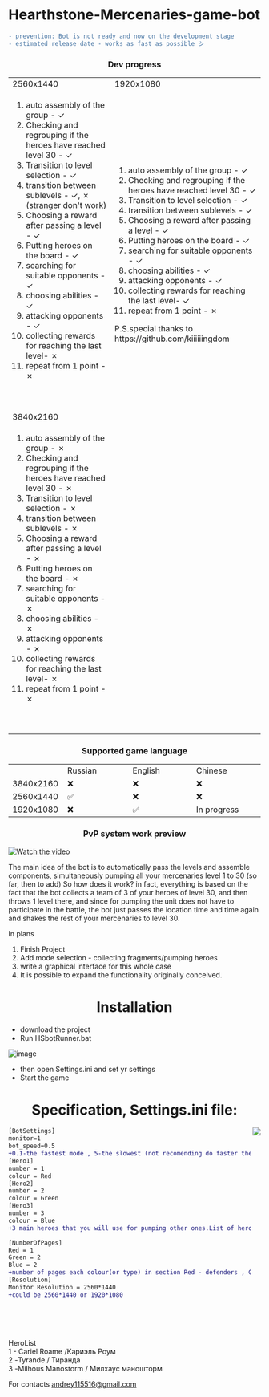 # Hearthstone-Mercenaries-game-bot
```diff
- prevention: Bot is not ready and now on the development stage
- estimated release date - works as fast as possible シ
```
<h3 align="center">Dev progress</h3>
<table>
  <tr>
    <td width=500vw>2560x1440</td>
    <td width=500vw>1920x1080</td>
  </tr>
  <tr>
    <td>
<ol>
<li>auto assembly of the group - ✓ </li>
<li>Checking and regrouping if the heroes have reached level 30 - ✓</li>
<li>Transition to level selection - ✓</li>
<li>transition between sublevels - ✓, ✗ (stranger don't work)</li>
<li>Choosing a reward after passing a level - ✓</li> 
<li>Putting heroes on the board - ✓</li>
<li>searching for suitable opponents - ✓</li>
<li>choosing abilities - ✓</li>
<li>attacking opponents - ✓</li>
<li>collecting rewards for reaching the last level-  ✗</li>
<li>repeat from 1 point - ✗</li>
</ol>
      <br><br>
    </td>
    <td><ol>
<li>auto assembly of the group - ✓ </li>
<li>Checking and regrouping if the heroes have reached level 30 - ✓</li>
<li>Transition to level selection - ✓</li>
<li>transition between sublevels - ✓ </li>
<li>Choosing a reward after passing a level - ✓</li> 
<li>Putting heroes on the board - ✓</li>
<li>searching for suitable opponents - ✓</li>
<li>choosing abilities - ✓</li>
<li>attacking opponents - ✓</li>
<li>collecting rewards for reaching the last level-  ✓</li>
<li>repeat from 1 point - ✗</li>
</ol>
      P.S.special thanks to https://github.com/kiiiiiingdom
    </td>
  </tr>
  
  <tr>
    <td width=500vw>3840x2160</td>
  </tr>
  <tr>
    <td>
<ol>
<li>auto assembly of the group - ✗ </li>
<li>Checking and regrouping if the heroes have reached level 30 - ✗</li>
<li>Transition to level selection - ✗</li>
<li>transition between sublevels -  ✗ </li>
<li>Choosing a reward after passing a level - ✗</li> 
<li>Putting heroes on the board - ✗</li>
<li>searching for suitable opponents - ✗</li>
<li>choosing abilities - ✗</li>
<li>attacking opponents - ✗</li>
<li>collecting rewards for reaching the last level-  ✗</li>
<li>repeat from 1 point - ✗</li>
</ol>
      <br><br>
    </td>
    </tr>
 </table>
 
 <h3 align="center">Supported game language</h3>
<table>
  <tr>
    <td width=100vw></td>
    <td width=300vw>Russian</td>
     <td width=300vw>English</td>
    <td  width=300vw>Chinese</td>
  </tr>
  <tr>
    <td>
      3840x2160
    </td>
    <td background>
      ❌
    </td>
    <td>
      ❌
    </td>
    <td>
      ❌
    </td>
  </tr>
  <tr>
    <td>
      2560x1440
    </td>
    <td background>
      ✅
    </td>
    <td>
      ❌
    </td>
    <td>
      ❌
    </td>
  </tr>
  <tr>
    <td>
      1920x1080
    </td>
    <td>
      ❌
    </td>
    <td>
      ✅
    </td>
    <td>
      In progress
    </td>
  </tr>
 </table>

<h3 align="center">PvP system work preview</h3>

[![Watch the video](https://user-images.githubusercontent.com/68296704/137970053-fe49c896-d237-49f1-8658-46d1477340d7.png)](https://www.youtube.com/watch?v=znt1P3KkrNg&t)


The main idea of  the bot is to automatically pass the levels and assemble components, 
simultaneously pumping all your mercenaries level 1 to 30 (so far, then to add)
So how does it work?
in fact, everything is based on the fact that the bot collects a team of 3 of your heroes of level 30, 
and then throws 1 level there, and since for pumping the unit does not have to participate in the battle, 
the bot just passes the location time and time again and shakes the rest of your mercenaries to level 30.

In plans
1. Finish Project
2. Add mode selection - collecting fragments/pumping heroes
3. write a graphical interface for this whole case
4. It is possible to expand the functionality originally conceived.

<h1 align="center">Installation</h1>
<ul>
  <li>download the project</li>
  <li>Run HSbotRunner.bat</li>
</ul>

![image](https://user-images.githubusercontent.com/68296704/138607261-d743018d-4c50-4482-a4e7-81091cb0f963.png)



<ul>
  <li>then open Settings.ini and set yr settings</li>
  <li>Start the game</li>
</ul>


<h1 align="center">Specification, Settings.ini file:</h1>
<img align="right" src="https://user-images.githubusercontent.com/68296704/137707877-189b3ca6-9981-4db8-b60d-42168c4cea7d.png"></img>


```diff
[BotSettings]
monitor=1 
bot_speed=0.5 
+0.1-the fastest mode , 5-the slowest (not recomending do faster then 0.5) 
[Hero1]
number = 1
colour = Red
[Hero2]
number = 2
colour = Green
[Hero3]
number = 3
colour = Blue
+3 main heroes that you will use for pumping other ones.List of heroes by numbers you can see in in HeroesList.txt

[NumberOfPages]
Red = 1
Green = 2
Blue = 2
+number of pages each colour(or type) in section Red - defenders , Green - warriors ,Blue - Wizards
[Resolution]
Monitor Resolution = 2560*1440
+could be 2560*1440 or 1920*1080

```

<br>
<br>
<br>
    

HeroList<br>
1 - Cariel Roame /Кариэль Роум<br>
2 -Tyrande / Тиранда<br>
3 -Milhous Manostorm / Милхаус маношторм<br>


For contacts andrey115516@gmail.com

